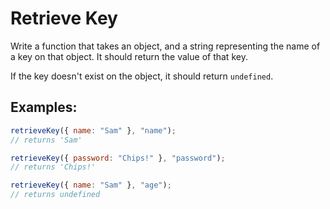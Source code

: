 # Retrieve Key

Write a function that takes an object, and a string representing the name of a key on that object. It should return the value of that key.

If the key doesn't exist on the object, it should return `undefined`.

## Examples:

```javascript
retrieveKey({ name: "Sam" }, "name");
// returns 'Sam'

retrieveKey({ password: "Chips!" }, "password");
// returns 'Chips!'

retrieveKey({ name: "Sam" }, "age");
// returns undefined
```
